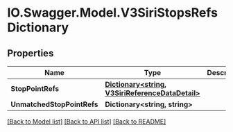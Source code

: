 # IO.Swagger.Model.V3SiriStopsRefsDictionary
## Properties

Name | Type | Description | Notes
------------ | ------------- | ------------- | -------------
**StopPointRefs** | [**Dictionary&lt;string, V3SiriReferenceDataDetail&gt;**](V3SiriReferenceDataDetail.md) |  | [optional] 
**UnmatchedStopPointRefs** | **Dictionary&lt;string, string&gt;** |  | [optional] 

[[Back to Model list]](../README.md#documentation-for-models) [[Back to API list]](../README.md#documentation-for-api-endpoints) [[Back to README]](../README.md)

